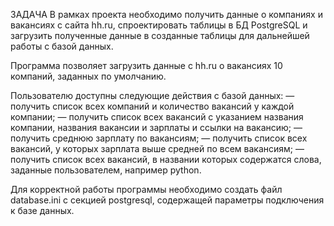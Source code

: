 ЗАДАЧА
В рамках проекта необходимо получить данные о компаниях и вакансиях с сайта hh.ru, спроектировать таблицы в БД PostgreSQL и загрузить полученные данные в созданные таблицы для дальнейшей работы с базой данных.

Программа позволяет загрузить данные с hh.ru о вакансиях 10 компаний, заданных по умолчанию.

Пользователю доступны следующие действия с базой данных:
 — получить список всех компаний и количество вакансий у каждой компании;
 — получить список всех вакансий с указанием названия компании, названия вакансии и зарплаты и ссылки на вакансию;
 — получить среднюю зарплату по вакансиям;
 — получить список всех вакансий, у которых зарплата выше средней по всем вакансиям;
 — получить список всех вакансий, в названии которых содержатся слова, заданные пользователем, например python.

Для корректной работы программы необходимо создать файл database.ini с секцией postgresql, содержащей параметры подключения к базе данных.